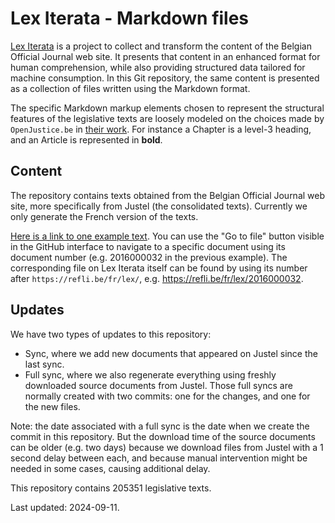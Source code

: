 # Lex Iterata - Markdown files

[Lex Iterata](https://refli.be/fr/lex) is a project to collect and transform
the content of the Belgian Official Journal web site. It presents that content
in an enhanced format for human comprehension, while also providing structured
data tailored for machine consumption. In this Git repository, the same content
is presented as a collection of files written using the Markdown format.

The specific Markdown markup elements chosen to represent the structural
features of the legislative texts are loosely modeled on the choices made by
`OpenJustice.be` in [their work](https://github.com/openjusticebe/be_laws_fr).
For instance a Chapter is a level-3 heading, and an Article is represented in
**bold**.

## Content

The repository contains texts obtained from the Belgian Official Journal web
site, more specifically from Justel (the consolidated texts). Currently we only
generate the French version of the texts.

[Here is a link to one example
text](https://github.com/hypered/iterata-md/blob/main/texts/2016/00/2016000032.md).
You can use the "Go to file" button visible in the GitHub interface to navigate
to a specific document using its document number (e.g. 2016000032 in the
previous example). The corresponding file on Lex Iterata itself can be found by
using its number after `https://refli.be/fr/lex/`, e.g.
https://refli.be/fr/lex/2016000032.

## Updates

We have two types of updates to this repository:

- Sync, where we add new documents that appeared on Justel since the last sync.
- Full sync, where we also regenerate everything using freshly downloaded
  source documents from Justel. Those full syncs are normally created with two
  commits: one for the changes, and one for the new files.

Note: the date associated with a full sync is the date when we create the
commit in this repository. But the download time of the source documents can be
older (e.g. two days) because we download files from Justel with a 1 second
delay between each, and because manual intervention might be needed in some
cases, causing additional delay.

This repository contains 205351 legislative texts.

Last updated: 2024-09-11.

